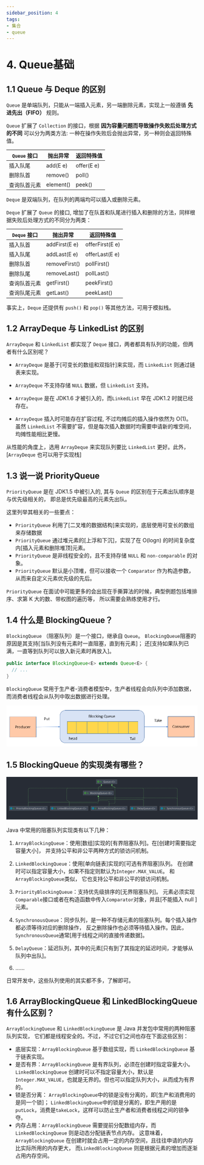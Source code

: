 ```yaml
---
sidebar_position: 4
tags:
- 集合
- queue
---
```


# 4. Queue基础

## 1.1 Queue 与 Deque 的区别
`Queue` 是单端队列，只能从一端插入元素，另一端删除元素，实现上一般遵循 **先进先出（FIFO）** 规则。

`Queue` 扩展了 `Collection` 的接口，根据 **因为容量问题而导致操作失败后处理方式的不同** 
可以分为两类方法: 一种在操作失败后会抛出异常，另一种则会返回特殊值。

| `Queue` 接口 | 抛出异常  | 返回特殊值 |
| ------------ | --------- | ---------- |
| 插入队尾     | add(E e)  | offer(E e) |
| 删除队首     | remove()  | poll()     |
| 查询队首元素 | element() | peek()     |

`Deque` 是双端队列，在队列的两端均可以插入或删除元素。

`Deque` 扩展了 `Queue` 的接口, 增加了在队首和队尾进行插入和删除的方法，同样根据失败后处理方式的不同分为两类：

| `Deque` 接口 | 抛出异常      | 返回特殊值      |
| ------------ | ------------- | --------------- |
| 插入队首     | addFirst(E e) | offerFirst(E e) |
| 插入队尾     | addLast(E e)  | offerLast(E e)  |
| 删除队首     | removeFirst() | pollFirst()     |
| 删除队尾     | removeLast()  | pollLast()      |
| 查询队首元素 | getFirst()    | peekFirst()     |
| 查询队尾元素 | getLast()     | peekLast()      |

事实上，`Deque` 还提供有 `push()` 和 `pop()` 等其他方法，可用于模拟栈。

## 1.2 ArrayDeque 与 LinkedList 的区别

`ArrayDeque` 和 `LinkedList` 都实现了 `Deque` 接口，两者都具有队列的功能，但两者有什么区别呢？

- `ArrayDeque` 是基于[可变长的数组和双指针]来实现，而 `LinkedList` 则通过链表来实现。

- `ArrayDeque` 不支持存储 `NULL` 数据，但 `LinkedList` 支持。

- `ArrayDeque` 是在 JDK1.6 才被引入的，而`LinkedList` 早在 JDK1.2 时就已经存在。

- `ArrayDeque` 插入时可能存在扩容过程, 不过均摊后的插入操作依然为 O(1)。
    虽然 `LinkedList` 不需要扩容，但是每次插入数据时均需要申请新的堆空间，均摊性能相比更慢。

从性能的角度上，选用 `ArrayDeque` 来实现队列要比 `LinkedList` 更好。此外，[`ArrayDeque` 也可以用于实现栈]

## 1.3 说一说 PriorityQueue

`PriorityQueue` 是在 JDK1.5 中被引入的, 其与 `Queue` 的区别在于元素出队顺序是与优先级相关的，
即总是优先级最高的元素先出队。

这里列举其相关的一些要点：

- `PriorityQueue` 利用了[二叉堆的数据结构]来实现的，底层使用可变长的数组来存储数据
- `PriorityQueue` 通过堆元素的[上浮和下沉]，实现了在 O(logn) 的时间复杂度内[插入元素和删除堆顶]元素。
- `PriorityQueue` 是非线程安全的，且不支持存储 `NULL` 和 `non-comparable` 的对象。
- `PriorityQueue` 默认是小顶堆，但可以接收一个 `Comparator` 作为构造参数，从而来自定义元素优先级的先后。

`PriorityQueue` 在面试中可能更多的会出现在手撕算法的时候，典型例题包括堆排序、求第 K 大的数、带权图的遍历等，
所以需要会熟练使用才行。

## 1.4 什么是 BlockingQueue？

`BlockingQueue` （阻塞队列）是一个接口，继承自 `Queue`。
`BlockingQueue`阻塞的原因是其支持[当队列没有元素时一直阻塞，直到有元素]；
还[支持如果队列已满，一直等到队列可以放入新元素时再放入]。

```java
public interface BlockingQueue<E> extends Queue<E> {
  // ...
}
```

`BlockingQueue` 常用于生产者-消费者模型中，生产者线程会向队列中添加数据，而消费者线程会从队列中取出数据进行处理。

![img.png](images/BlockingQueue用于消息队列.png)

## 1.5 BlockingQueue 的实现类有哪些？

![img.png](images/BlockingQueue实现类.png)

Java 中常用的阻塞队列实现类有以下几种：

1. `ArrayBlockingQueue`：使用[数组]实现的[有界阻塞队列]。在[创建时需要指定容量大小]，
    并支持公平和非公平两种方式的锁访问机制。

2. `LinkedBlockingQueue`：使用[单向链表]实现的[可选有界阻塞]队列。
              在创建时可以指定容量大小，如果不指定则默认为`Integer.MAX_VALUE`。
              和`ArrayBlockingQueue`类似， 它也支持公平和非公平的锁访问机制。

3. `PriorityBlockingQueue`：支持优先级排序的[无界阻塞队列]。
      元素必须实现`Comparable`接口或者在构造函数中传入`Comparator`对象，并且[不能插入 null ]元素。

4. `SynchronousQueue`：同步队列，是一种不存储元素的阻塞队列。每个插入操作都必须等待对应的删除操作，
    反之删除操作也必须等待插入操作。因此，`SynchronousQueue`通常[用于线程之间的直接传递数据]。

5. `DelayQueue`：延迟队列，其中的元素[只有到了其指定的延迟时间，才能够从队列中出队]。
6. ......

日常开发中，这些队列使用的其实都不多，了解即可。

## 1.6 ArrayBlockingQueue 和 LinkedBlockingQueue 有什么区别？

`ArrayBlockingQueue` 和 `LinkedBlockingQueue` 是 Java 并发包中常用的两种阻塞队列实现，
它们都是线程安全的。不过，不过它们之间也存在下面这些区别：

- 底层实现：`ArrayBlockingQueue` 基于数组实现，而 `LinkedBlockingQueue` 基于链表实现。
- 是否有界：`ArrayBlockingQueue` 是有界队列，必须在创建时指定容量大小。
        `LinkedBlockingQueue` 创建时可以不指定容量大小，默认是`Integer.MAX_VALUE`，也就是无界的。但也可以指定队列大小，从而成为有界的。
- 锁是否分离： `ArrayBlockingQueue`中的锁是没有分离的，即[生产和消费用的是同一个锁]；
     `LinkedBlockingQueue`中的锁是分离的，即生产用的是`putLock`，消费是`takeLock`，这样可以防止生产者和消费者线程之间的锁争夺。
- 内存占用：`ArrayBlockingQueue` 需要提前分配数组内存，而 `LinkedBlockingQueue` 则是动态分配链表节点内存。
     这意味着，`ArrayBlockingQueue` 在创建时就会占用一定的内存空间，且往往申请的内存比实际所用的内存更大，
    而`LinkedBlockingQueue` 则是根据元素的增加而逐渐占用内存空间。


